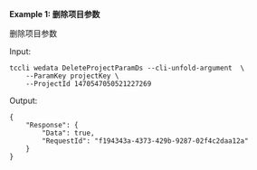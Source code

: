**Example 1: 删除项目参数**

删除项目参数

Input: 

```
tccli wedata DeleteProjectParamDs --cli-unfold-argument  \
    --ParamKey projectKey \
    --ProjectId 1470547050521227269
```

Output: 
```
{
    "Response": {
        "Data": true,
        "RequestId": "f194343a-4373-429b-9287-02f4c2daa12a"
    }
}
```


